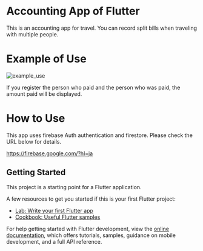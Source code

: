 # Accounting App of Flutter

This is an accounting app for travel. You can record split bills when traveling with multiple people.

# Example of Use

![example_use](https://github.com/AmanatsuTouko/accounting_app/assets/88881947/af0b6d1f-bbff-4322-b44e-caf67053eca2)

If you register the person who paid and the person who was paid, the amount paid will be displayed.

# How to Use

This app uses firebase Auth authentication and firestore.
Please check the URL below for details.

https://firebase.google.com/?hl=ja

## Getting Started

This project is a starting point for a Flutter application.

A few resources to get you started if this is your first Flutter project:

- [Lab: Write your first Flutter app](https://docs.flutter.dev/get-started/codelab)
- [Cookbook: Useful Flutter samples](https://docs.flutter.dev/cookbook)

For help getting started with Flutter development, view the
[online documentation](https://docs.flutter.dev/), which offers tutorials,
samples, guidance on mobile development, and a full API reference.
